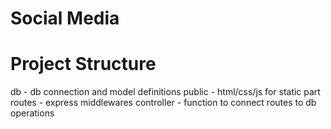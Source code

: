 # Social Media 


# Project Structure

db - db connection and model definitions
public - html/css/js for static part
routes - express middlewares
controller - function to connect routes to db operations
